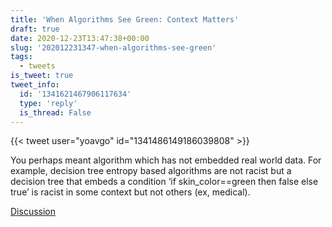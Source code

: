 ```yaml
---
title: 'When Algorithms See Green: Context Matters'
draft: true
date: 2020-12-23T13:47:38+00:00
slug: '202012231347-when-algorithms-see-green'
tags:
  - tweets
is_tweet: true
tweet_info:
  id: '1341621467906117634'
  type: 'reply'
  is_thread: False
---
```




{{< tweet user="yoavgo" id="1341486149186039808" >}}

You perhaps meant algorithm which has not embedded real world data. For example, decision tree entropy based algorithms are not racist but a decision tree that embeds a condition ‘if skin_color==green then false else true’ is racist in some context but not others (ex, medical).

[Discussion](https://x.com/sytelus/status/1341621467906117634)

